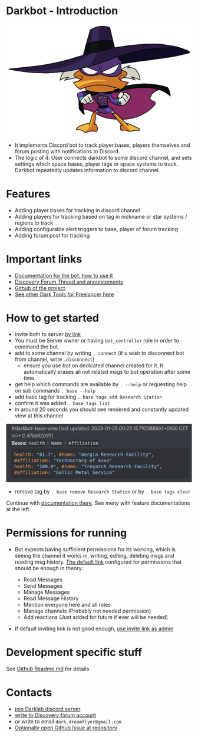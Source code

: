 # Darkbot - Introduction

![logo](./index_assets/fulllogo.png)

- It implements Discord bot to track player bases, players themselves and forum posting with notifications to Discord.
- The logic of it: User connects darkbot to some discord channel, and sets settings which space bases, player tags or space systems to track. Darkbot repeatedly updates information to discord channel

# Features

- Adding player bases for tracking in discord channel
- Adding players for tracking based on tag in nickname or star systems / regions to track
- Adding configurable alert triggers to base, player of forum tracking
- Adding forum post for tracking

# Important links

- [Documentation for the bot, how to use it](https://darklab8.github.io/fl-darkbot/)
- [Discovery Forum Thread and anouncements](https://discoverygc.com/forums/showthread.php?tid=188040)
- [Github of the project](https://github.com/darklab8/fl-darkbot)
- [See other Dark Tools for Freelancer here](https://darklab8.github.io/blog/pet_projects.html#DiscoveryFreelancercommunity)

# How to get started

- invite both to server [by link](https://discord.com/api/oauth2/authorize?client_id=838460303581904949&permissions=207952&scope=bot)
- You must be Server owner or having `bot_controller` role in order to command the bot.
- add to some channel by writing `. connect` (if u wish to disconnect bot from channel, write `.disconnect`)
    - ensure you use bot on dedicated channel created for it. It automatically erases all not related msgs to bot operation after some time.
- get help which commands are available by `. --help` or requesting help on sub commands `. base --help`
- add base tag for tracking `. base tags add Research Station`
- confirm it was added `. base tags list`
- in around 20 seconds you should see rendered and constantly updated view at this channel

![](index_assets/base_render.png)

- remove tag by `. base remove Research Station` or by `. base tags clear`

Continue with [documentation there](https://darklab8.github.io/fl-darkbot/). See meny with feature documentations at the left.

# Permissions for running

- Bot expects having sufficient permissions for its working, which is seeing the channel it works in, writing, editing, deleting msgs and reading msg history. [The default link](https://discord.com/api/oauth2/authorize?client_id=838460303581904949&permissions=207952&scope=bot) configured for permissions that should be enough in theory:
    - Read Messages
    - Send Messages
    - Manage Messages
    - Read Message History
    - Mention everyone here and all roles
    - Manage channels (Probably not needed permission)
    - Add reactions (Just added for future if ever will be needed)

- If default inviting link is not good enough, [use invite link as admin](https://discord.com/api/oauth2/authorize?client_id=838460303581904949&permissions=8&scope=bot)

# Development specific stuff

See [Github Readme.md](<https://github.com/darklab8/fl-darkbot/blob/master/README.md>) for details

# Contacts

- [join Darklab discord server](https://discord.gg/zFzSs82y3W)
- [write to Discovery forum account](https://discoverygc.com/forums/member.php?action=profile&uid=42166)
- or write to email `dark.dreamflyer@gmail.com`
- [Optionally open Github Issue at repository](https://github.com/darklab8/fl-darkbot)

